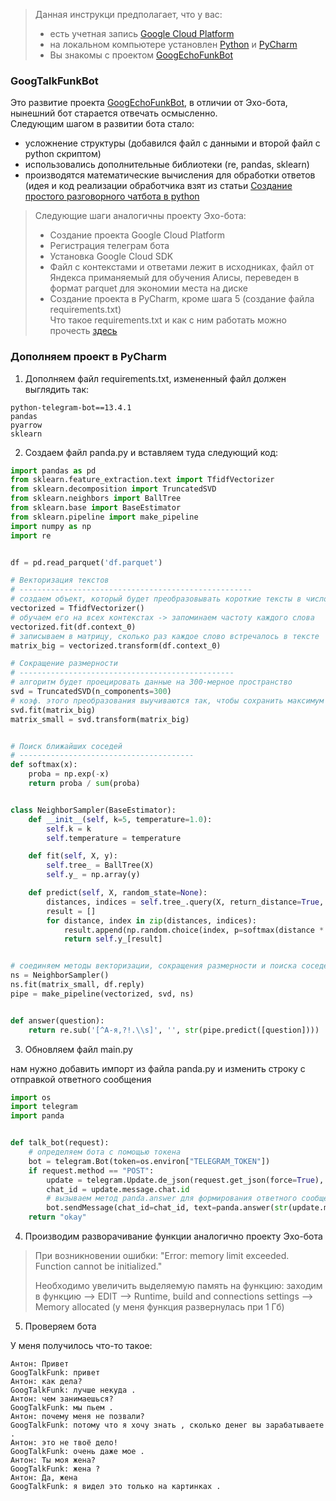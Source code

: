 > Данная инструкци предполагает, что у вас:
>
> * есть учетная запись [Google Cloud Platform](https://cloud.google.com/)  
> * на локальном компьютере установлен [Python](https://www.python.org/downloads/) и [PyCharm](https://www.jetbrains.com/ru-ru/pycharm-edu/)
> * Вы знакомы с проектом [GoogEchoFunkBot](https://github.com/Azveg/Cloud_hub/tree/main/GoogEchoFunkBot) 



### GoogTalkFunkBot

Это развитие проекта [GoogEchoFunkBot](https://github.com/Azveg/Cloud_hub/tree/main/GoogEchoFunkBot), в отличии от Эхо-бота, нынешний бот старается отвечать осмысленно.   
Следующим шагом в развитии бота стало:  
* усложнение структуры (добавился файл с данными и второй файл с python скриптом)
* использовались дополнительные библиотеки (re, pandas, sklearn)
* производятся математические вычисления для обработки ответов (идея и код реализации обработчика взят из статьи [Создание простого разговорного чатбота в python](https://habr.com/ru/post/462333/)  


> Следующие шаги аналогичны проекту Эхо-бота:
> 
> * Создание проекта Google Cloud Platform  
> * Регистрация телеграм бота
> * Установка Google Cloud SDK
> * Файл с контекстами и ответами лежит в исходниках, файл от Яндекса приманяемый для обучения Алисы, переведен в формат parquet для экономии места на диске
> * Создание проекта в PyCharm, кроме шага 5 (создание файла requirements.txt)  
> Что такое requirements.txt и как с ним работать можно прочесть [здесь](https://t.me/best_practices_it/107)




### Дополняем проект в PyCharm  

1. Дополняем файл requirements.txt, измененный файл должен выглядить так:  
  
```
python-telegram-bot==13.4.1
pandas
pyarrow
sklearn
```

2. Создаем файл panda.py и вставляем туда следующий код:    

```python
import pandas as pd
from sklearn.feature_extraction.text import TfidfVectorizer
from sklearn.decomposition import TruncatedSVD
from sklearn.neighbors import BallTree
from sklearn.base import BaseEstimator
from sklearn.pipeline import make_pipeline
import numpy as np
import re


df = pd.read_parquet('df.parquet')

# Векторизация текстов
# ----------------------------------------------------
# создаем объект, который будет преобразовывать короткие тексты в числовые векторы
vectorized = TfidfVectorizer()
# обучаем его на всех контекстах -> запоминаем частоту каждого слова
vectorized.fit(df.context_0)
# записываем в матрицу, сколько раз каждое слово встречалось в тексте
matrix_big = vectorized.transform(df.context_0)

# Сокращение размерности
# ------------------------------------------------
# алгоритм будет проецировать данные на 300-мерное пространство
svd = TruncatedSVD(n_components=300)
# коэф. этого преобразования выучиваются так, чтобы сохранить максимум информации об исходной матрице
svd.fit(matrix_big)
matrix_small = svd.transform(matrix_big)


# Поиск ближайших соседей
# ---------------------------------------
def softmax(x):
    proba = np.exp(-x)
    return proba / sum(proba)


class NeighborSampler(BaseEstimator):
    def __init__(self, k=5, temperature=1.0):
        self.k = k
        self.temperature = temperature

    def fit(self, X, y):
        self.tree_ = BallTree(X)
        self.y_ = np.array(y)

    def predict(self, X, random_state=None):
        distances, indices = self.tree_.query(X, return_distance=True, k=self.k)
        result = []
        for distance, index in zip(distances, indices):
            result.append(np.random.choice(index, p=softmax(distance * self.temperature)))
            return self.y_[result]


# соединяем методы векторизации, сокращения размерности и поиска соседей
ns = NeighborSampler()
ns.fit(matrix_small, df.reply)
pipe = make_pipeline(vectorized, svd, ns)


def answer(question):
    return re.sub('[^А-я,?!.\\s]', '', str(pipe.predict([question])))

```


3. Обновляем файл main.py

нам нужно добавить импорт из файла panda.py и изменить строку с отправкой ответного сообщения  

```python
import os
import telegram
import panda


def talk_bot(request):
    # определяем бота с помощью токена
    bot = telegram.Bot(token=os.environ["TELEGRAM_TOKEN"])
    if request.method == "POST":
        update = telegram.Update.de_json(request.get_json(force=True), bot)
        chat_id = update.message.chat.id
        # вызываем метод panda.answer для формирования ответного сообщения
        bot.sendMessage(chat_id=chat_id, text=panda.answer(str(update.message.text)))
    return "okay"
```

4. Производим разворачивание функции аналогично проекту Эхо-бота

> При возникновении ошибки: "Error: memory limit exceeded. Function cannot be initialized."
> 
> Необходимо увеличить выделяемую память на функцию: 
> заходим в функцию --> EDIT -->  Runtime, build and connections settings --> Memory allocated (у меня функция развернулась при 1 Гб)  

5. Проверяем бота

У меня получилось что-то такое:

```
Антон: Привет
GoogTalkFunk: привет
Антон: как дела?
GoogTalkFunk: лучше некуда .
Антон: чем занимаешься?
GoogTalkFunk: мы пьем .
Антон: почему меня не позвали?
GoogTalkFunk: потому что я хочу знать , сколько денег вы зарабатываете .
Антон: это не твоё дело!
GoogTalkFunk: очень даже мое .
Антон: Ты моя жена?
GoogTalkFunk: жена ?
Антон: Да, жена
GoogTalkFunk: я видел это только на картинках .
```
